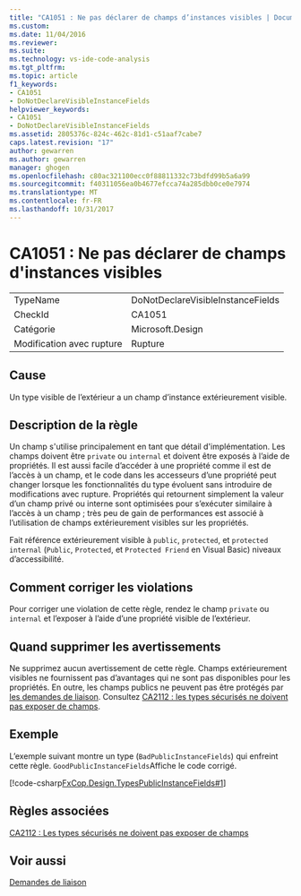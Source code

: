 ```yaml
---
title: "CA1051 : Ne pas déclarer de champs d’instances visibles | Documents Microsoft"
ms.custom: 
ms.date: 11/04/2016
ms.reviewer: 
ms.suite: 
ms.technology: vs-ide-code-analysis
ms.tgt_pltfrm: 
ms.topic: article
f1_keywords:
- CA1051
- DoNotDeclareVisibleInstanceFields
helpviewer_keywords:
- CA1051
- DoNotDeclareVisibleInstanceFields
ms.assetid: 2805376c-824c-462c-81d1-c51aaf7cabe7
caps.latest.revision: "17"
author: gewarren
ms.author: gewarren
manager: ghogen
ms.openlocfilehash: c80ac321100ecc0f88811332c73bdfd99b5a6a99
ms.sourcegitcommit: f40311056ea0b4677efcca74a285dbb0ce0e7974
ms.translationtype: MT
ms.contentlocale: fr-FR
ms.lasthandoff: 10/31/2017
---
```

# <a name="ca1051-do-not-declare-visible-instance-fields"></a>CA1051 : Ne pas déclarer de champs d'instances visibles
|||  
|-|-|  
|TypeName|DoNotDeclareVisibleInstanceFields|  
|CheckId|CA1051|  
|Catégorie|Microsoft.Design|  
|Modification avec rupture|Rupture|  
  
## <a name="cause"></a>Cause  
 Un type visible de l’extérieur a un champ d’instance extérieurement visible.  
  
## <a name="rule-description"></a>Description de la règle  
 Un champ s'utilise principalement en tant que détail d'implémentation. Les champs doivent être `private` ou `internal` et doivent être exposés à l’aide de propriétés. Il est aussi facile d’accéder à une propriété comme il est de l’accès à un champ, et le code dans les accesseurs d’une propriété peut changer lorsque les fonctionnalités du type évoluent sans introduire de modifications avec rupture. Propriétés qui retournent simplement la valeur d’un champ privé ou interne sont optimisées pour s’exécuter similaire à l’accès à un champ ; très peu de gain de performances est associé à l’utilisation de champs extérieurement visibles sur les propriétés.  
  
 Fait référence extérieurement visible à `public`, `protected`, et `protected internal` (`Public`, `Protected`, et `Protected Friend` en Visual Basic) niveaux d’accessibilité.  
  
## <a name="how-to-fix-violations"></a>Comment corriger les violations  
 Pour corriger une violation de cette règle, rendez le champ `private` ou `internal` et l’exposer à l’aide d’une propriété visible de l’extérieur.  
  
## <a name="when-to-suppress-warnings"></a>Quand supprimer les avertissements  
 Ne supprimez aucun avertissement de cette règle. Champs extérieurement visibles ne fournissent pas d’avantages qui ne sont pas disponibles pour les propriétés. En outre, les champs publics ne peuvent pas être protégés par [les demandes de liaison](/dotnet/framework/misc/link-demands). Consultez [CA2112 : les types sécurisés ne doivent pas exposer de champs](../code-quality/ca2112-secured-types-should-not-expose-fields.md).  
  
## <a name="example"></a>Exemple  
 L’exemple suivant montre un type (`BadPublicInstanceFields`) qui enfreint cette règle. `GoodPublicInstanceFields`Affiche le code corrigé.  
  
 [!code-csharp[FxCop.Design.TypesPublicInstanceFields#1](../code-quality/codesnippet/CSharp/ca1051-do-not-declare-visible-instance-fields_1.cs)]  
  
## <a name="related-rules"></a>Règles associées  
 [CA2112 : Les types sécurisés ne doivent pas exposer de champs](../code-quality/ca2112-secured-types-should-not-expose-fields.md)  
  
## <a name="see-also"></a>Voir aussi  
 [Demandes de liaison](/dotnet/framework/misc/link-demands)